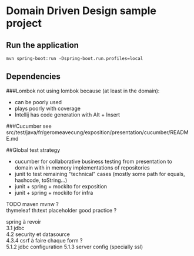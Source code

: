 # Domain Driven Design sample project

## Run the application

```
mvn spring-boot:run -Dspring-boot.run.profiles=local
```

## Dependencies

###Lombok
not using lombok because (at least in the domain):
* can be poorly used
* plays poorly with coverage
* Intellij has code generation with Alt + Insert

###Cucumber
see src/test/java/fr/geromeavecung/exposition/presentation/cucumber/README.md

##Global test strategy

* cucumber for collaborative business testing from presentation to domain with in memory
  implementations of repositories
* junit to test remaining "technical" cases (mostly some path for equals, hashcode, toString...)
* junit + spring + mockito for exposition
* junit + spring + mockito for infra

TODO maven mvnw ?  
thymeleaf th:text placeholder good practice ?

spring à revoir  
3.1 jdbc  
4.2 security et datasource  
4.3.4 csrf à faire chaque form ?  
5.1.2 jdbc configuration 5.1.3 server config (specially ssl)